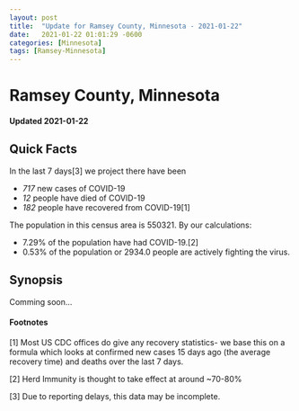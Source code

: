 ```yaml
---
layout: post
title:  "Update for Ramsey County, Minnesota - 2021-01-22"
date:   2021-01-22 01:01:29 -0600
categories: [Minnesota]
tags: [Ramsey-Minnesota]
---
```


# Ramsey County, Minnesota
#### Updated 2021-01-22

## Quick Facts

In the last 7 days[3] we project there have been
- *717* new cases of COVID-19
- *12* people have died of COVID-19
- *182* people have recovered from COVID-19[1]

The population in this census area is 550321. By our calculations:
- 7.29% of the population have had COVID-19.[2]
- 0.53% of the population or 2934.0 people are actively fighting the virus.

## Synopsis

Comming soon...


#### Footnotes

[1] Most US CDC offices do give any recovery statistics- we base this on a formula which looks at confirmed new cases
15 days ago (the average recovery time) and deaths over the last 7 days.

[2] Herd Immunity is thought to take effect at around ~70-80%

[3] Due to reporting delays, this data may be incomplete.
 
    